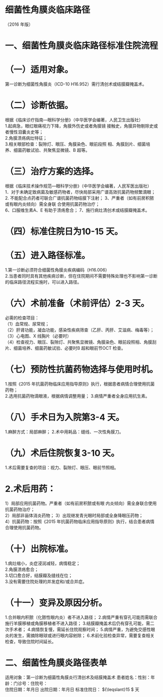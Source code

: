 # 细菌性角膜炎临床路径  
（2016 年版）  
# 一、细菌性角膜炎临床路径标准住院流程  
# （一）适用对象。  
第一诊断为细菌性角膜炎（ICD-10  H16.952）需行清创术或结膜瓣掩盖术。  
# （二）诊断依据。  
根据《临床诊疗指南—眼科学分册》（中华医学会编著，人民卫生出版社）  
1.起病急，眼红眼痛视力下降，角膜外伤史或者角膜镜 接触史，角膜异物剔除史或者慢性泪囊炎史等；  
2.角膜溃疡病灶特征；  
3.相关眼部检查：裂隙灯、眼压、角膜染色、眼前段照 相、角膜刮片、细菌培养、细菌药敏试验、共聚焦显微镜、B 超等。  
# （三）治疗方案的选择。  
根据《临床技术操作规范—眼科学分册》（中华医学会编著，人民军医出版社）  
1．对于未确定致病菌及敏感药物者，尽快局部采用广谱高效抗菌药物频繁滴眼；  
2. 不能配合点药者可联合广谱抗菌药物结膜下注射； 3、严重者（如有前房积脓或有眼内炎倾向）需全身联 合使用抗菌药物治疗；  
6、口服维生素A、E 有助于溃疡愈合； 7、施行病灶清创术或结膜瓣掩盖术。  
# （四）标准住院日为10-15 天。  
# （五）进入路径标准。  
1.第一诊断必须符合细菌性角膜炎疾病编码（H16.006）  
2.当患者同时具有其他疾病诊断，但在住院期间不需要特殊处理也不影响第一诊断的临床路径流程实施时，可以进入路径。  
# （六）术前准备（术前评估）2-3 天。  
必需的检查项目：  
（1）血常规、尿常规；  
（2）肝肾功能，凝血功能，感染性疾病筛查（乙肝、丙肝、艾滋病、梅毒等）；  
（3）心电图、X 线胸片（必要时）  
（4）检查视力、眼压、裂隙灯、共聚焦显微镜、角膜染色、眼前段照相、角膜刮片、细菌培养、细菌药敏试验、必要时B 超和眼前节OCT 检查。  
# （七）预防性抗菌药物选择与使用时机。  
1.按照《2015 年抗菌药物临床应用指导原则》执行，根据患者病情合理使用抗菌药物；  
2.选用抗菌药物滴眼液，根据病情调整用量； 3.病情严重者全身应用抗生素。  
# （八）手术日为入院第3-4 天。  
1.麻醉方式：局部麻醉； 2.术中用耗品：缝线、一次性角膜刀。  
# （九）术后住院恢复3-10 天。  
1.术后需要复查的项目：视力、裂隙灯、眼压、眼前节照相。  
# 2.术后用药：  
1）局部应用抗菌药物。严重者（如有前房积脓或有眼 内炎倾向）需全身联合使用抗菌药物治疗；  
2）局部非甾体消炎药物； 3）出现继发青光眼时局部或全身降眼压药物；  
4）抗菌药物：按照《2015 年抗菌药物临床应用指导原则》执行，结合患者病情合理使用抗菌药物。  
# （十）出院标准。  
1.病灶缩小，炎症浸润减轻，病情稳定；  
2.角膜溃疡愈合；  
3.切口愈合好，结膜瓣及缝线在位；  
3.没有需要住院处理的并发症和/或合并症。  
# （十一）变异及原因分析。  
1.合并眼内积脓（化脓性眼内炎）者不进入路径； 2.病情严重有穿孔可能而需联合施行羊膜移植或角膜移植者不进入路径； 3.结膜瓣掩盖术后仍有穿孔可能，需二次手术者； 4.病情恢复慢，需延长住院观察时间； 5.病情严重，为避免交感性眼炎的发生，需摘除眼球或进行眼内容剜除； 6.术前化验检查异常，需要复查相关检查，导致住院时间延长。  
# 二、细菌性角膜炎路径表单  
适用对象：第一诊断为细菌性角膜炎行清创术及结膜掩盖术 患者姓名：性别：年龄：门诊号：住院号：  
住院日期：年月日    出院日期：年月日     标准住院日： ${\leqslant}15 $ 天  
